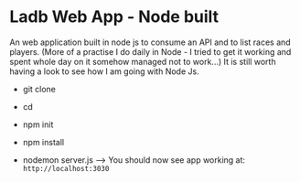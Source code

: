 # Ladb Web App - Node built

An web application built in node js to consume an API and to list races and players. (More of a practise I do daily in Node - I tried to get it working and spent whole day on it somehow managed not to work...) It is still worth having a look to see how I am going with Node Js.

- git clone <git-repo>

- cd <directory>

- npm init

- npm install

- nodemon server.js  --> You should now see app working at: `http://localhost:3030`